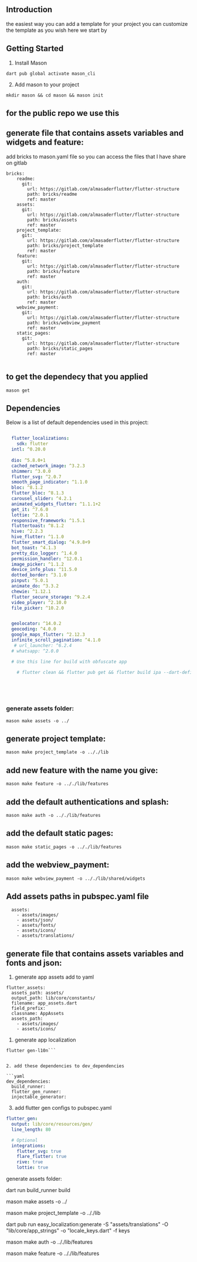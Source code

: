 ## Introduction
the easiest way you can add a template for your project
you can customize the template as you wish 
here we start by 

## Getting Started

1. Install Mason

```shell
dart pub global activate mason_cli

```

2. Add mason to your project

```shell
mkdir mason && cd mason && mason init
```

## for the public repo we use this 
## generate file that contains assets variables and widgets and feature: 

add bricks to mason.yaml file so you can access the files that I have share on gitlab


```shell
bricks:
    readme:
      git:
        url: https://gitlab.com/almasaderflutter/flutter-structure
        path: bricks/readme
        ref: master
    assets:
      git:
        url: https://gitlab.com/almasaderflutter/flutter-structure
        path: bricks/assets
        ref: master
    project_template:
      git:
        url: https://gitlab.com/almasaderflutter/flutter-structure
        path: bricks/project_template
        ref: master
    feature:
      git:
        url: https://gitlab.com/almasaderflutter/flutter-structure
        path: bricks/feature
        ref: master
    auth:
      git:
        url: https://gitlab.com/almasaderflutter/flutter-structure
        path: bricks/auth
        ref: master
    webview_payment:
      git:
        url: https://gitlab.com/almasaderflutter/flutter-structure
        path: bricks/webview_payment 
        ref: master
    static_pages:
      git:
        url: https://gitlab.com/almasaderflutter/flutter-structure
        path: bricks/static_pages
        ref: master


```

## to get the dependecy that you applied

```shell
mason get
```
## Dependencies

Below is a list of default dependencies used in this project:
```yaml

  flutter_localizations:
    sdk: flutter
  intl: ^0.20.0
  
  dio: ^5.8.0+1
  cached_network_image: ^3.2.3
  shimmer: ^3.0.0
  flutter_svg: ^2.0.7
  smooth_page_indicator: ^1.1.0
  bloc: ^8.1.2
  flutter_bloc: ^8.1.3
  carousel_slider: ^4.2.1
  animated_widgets_flutter: ^1.1.1+2
  get_it: ^7.6.0
  lottie: ^2.0.1
  responsive_framework: ^1.5.1
  fluttertoast: ^8.1.2
  hive: ^2.2.3
  hive_flutter: ^1.1.0
  flutter_smart_dialog: ^4.9.8+9
  bot_toast: ^4.1.3
  pretty_dio_logger: ^1.4.0
  permission_handler: ^12.0.1
  image_picker: ^1.1.2
  device_info_plus: ^11.5.0
  dotted_border: ^3.1.0
  pinput: ^5.0.1 
  animate_do: ^3.3.2
  chewie: ^1.12.1
  flutter_secure_storage: ^9.2.4
  video_player: ^2.10.0
  file_picker: ^10.2.0


  geolocator: ^14.0.2
  geocoding: ^4.0.0
  google_maps_flutter: ^2.12.3
  infinite_scroll_pagination: ^4.1.0
   # url_launcher: ^6.2.4
  # whatsapp: ^2.0.0 

  # Use this line for build with obfuscate app
  
    # flutter clean && flutter pub get && flutter build ipa --dart-define-from-file=env.json --obfuscate --split-debug-info=build/app/outputs/symbols



 

```
### generate assets folder:

```shell
mason make assets -o ../
```


## generate project template:
```shell
mason make project_template -o .././lib
```

## add new feature with the name you give:
```shell
mason make feature -o .././lib/features
```
## add the default authentications and splash:
```shell
mason make auth -o .././lib/features
```

## add the default static pages:
```shell
mason make static_pages -o .././lib/features
```
## add the webview_payment:
```shell
mason make webview_payment -o .././lib/shared/widgets
```

## Add assets paths in pubspec.yaml file

```
  assets:
    - assets/images/
    - assets/json/
    - assets/fonts/
    - assets/icons/
    - assets/translations/

```

## generate file that contains assets variables and fonts and json: 

1. generate app assets add to yaml

```shell
flutter_assets:
  assets_path: assets/
  output_path: lib/core/constants/
  filename: app_assets.dart
  field_prefix:
  classname: AppAssets
  assets_path: 
    - assets/images/
    - assets/icons/

```

1. generate app localization

```shell
flutter gen-l10n```


2. add these dependencies to dev_dependencies  

```yaml
dev_dependencies:
  build_runner:
  flutter_gen_runner:
  injectable_generator: 
```

3. add flutter gen configs to pubspec.yaml

```yaml
flutter_gen:
  output: lib/core/resources/gen/
  line_length: 80 

  # Optional
  integrations:
    flutter_svg: true
    flare_flutter: true
    rive: true
    lottie: true
```

generate assets folder:

dart run build_runner build

mason make assets -o ../

mason make project_template -o .././lib

dart pub run easy_localization:generate -S "assets/translations" -O "lib/core/app_strings" -o "locale_keys.dart" -f keys  

mason make auth -o .././lib/features

mason make feature -o .././lib/features
